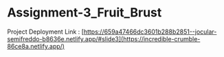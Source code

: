 # Assignment-3_Fruit_Brust

Project Deployment Link : [https://659a47466dc3601b288b2851--jocular-semifreddo-b8636e.netlify.app/#slide3](https://incredible-crumble-86ce8a.netlify.app/)
